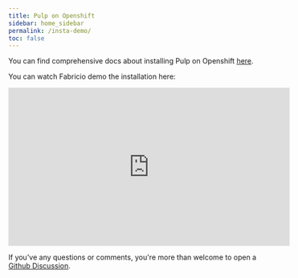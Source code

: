 ```yaml
---
title: Pulp on Openshift
sidebar: home_sidebar
permalink: /insta-demo/
toc: false
---
```


You can find comprehensive docs about installing Pulp on Openshift [here](https://pulp-operator.readthedocs.io/en/latest/quickstart/#instant-demo).

You can watch Fabricio demo the installation here:

<iframe width="560" height="315" src="https://www.youtube.com/embed/quUdQ1j56I4" title="YouTube video player" frameborder="0" allow="accelerometer; autoplay; clipboard-write; encrypted-media; gyroscope; picture-in-picture" allowfullscreen></iframe>

If you've any questions or comments, you're more than welcome to open a [Github Discussion](https://github.com/pulp/community/discussions).
